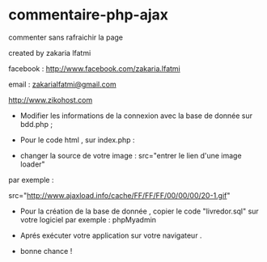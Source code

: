 commentaire-php-ajax
====================

commenter sans rafraichir la page 


created by zakaria lfatmi

facebook : http://www.facebook.com/zakaria.lfatmi

email : zakarialfatmi@gmail.com

http://www.zikohost.com




 - Modifier les informations de la connexion avec la base de donnée sur bdd.php ;

 - Pour le code html , sur index.php :

 - changer la source de votre image : src="entrer le lien d'une image loader"

par exemple :

src="http://www.ajaxload.info/cache/FF/FF/FF/00/00/00/20-1.gif"

 - Pour la création de la base de donnée , copier le code "livredor.sql" sur votre logiciel par exemple : phpMyadmin

 - Aprés exécuter votre application sur votre navigateur .

 + bonne chance !
